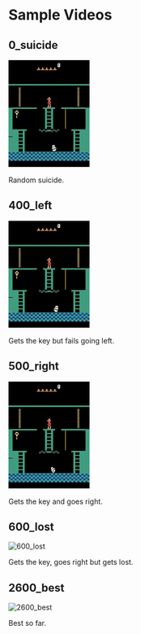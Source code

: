 # Sample Videos

## 0_suicide

![0_suicide](0_suicide.gif)

Random suicide.

## 400_left

![400_left](400_left.gif)

Gets the key but fails going left.

## 500_right

![500_right](500_right.gif)

Gets the key and goes right.

## 600_lost

![600_lost](600_lost.gif)

Gets the key, goes right but gets lost.

## 2600_best

![2600_best](2600_best.gif)

Best so far.